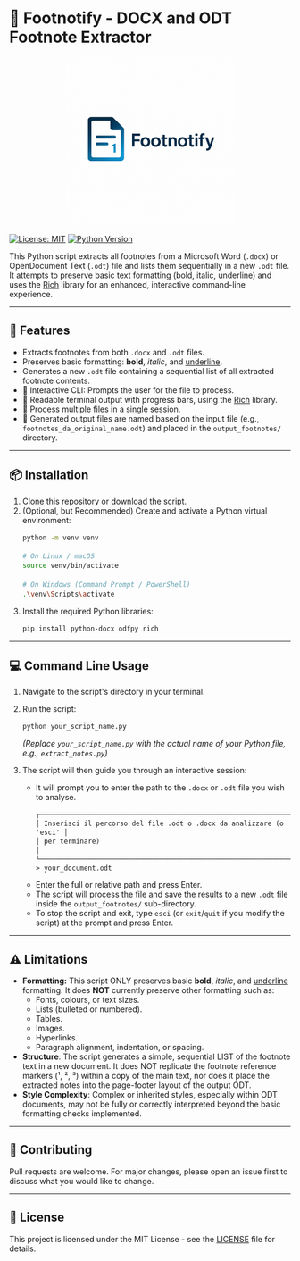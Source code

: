 # 📝 Footnotify - DOCX and ODT Footnote Extractor
<div align="center">
  <img src="https://raw.githubusercontent.com/salvodif/Footnotify/main/assets/logo.png" width="300" alt="TomeTrove Logo" />
</div>

[![License: MIT](https://img.shields.io/badge/License-MIT-yellow.svg)](https://opensource.org/licenses/MIT)
[![Python Version](https://img.shields.io/badge/python-3.x-blue.svg)](https://www.python.org/downloads/)
<!-- Per aggiungere altri badge una volta che il repo è attivo:
[![GitHub stars](https://img.shields.io/github/stars/TUO_USERNAME/NOME_TUO_REPO?style=social)](https://github.com/TUO_USERNAME/NOME_TUO_REPO/stargazers)
[![GitHub issues](https://img.shields.io/github/issues/TUO_USERNAME/NOME_TUO_REPO)](https://github.com/TUO_USERNAME/NOME_TUO_REPO/issues)
[![GitHub forks](https://img.shields.io/github/forks/TUO_USERNAME/NOME_TUO_REPO?style=social)](https://github.com/TUO_USERNAME/NOME_TUO_REPO/network/members)
-->

This Python script extracts all footnotes from a Microsoft Word (`.docx`) or OpenDocument Text (`.odt`) file and lists them sequentially in a new `.odt` file.
It attempts to preserve basic text formatting (bold, italic, underline) and uses the [Rich](https://github.com/Textualize/rich) library for an enhanced, interactive command-line experience.

---

## 🚀 Features

*   Extracts footnotes from both `.docx` and `.odt` files.
*   Preserves basic formatting: **bold**, *italic*, and <u>underline</u>.
*   Generates a new `.odt` file containing a sequential list of all extracted footnote contents.
*   💬 Interactive CLI: Prompts the user for the file to process.
*   💅 Readable terminal output with progress bars, using the [Rich](https://github.com/Textualize/rich) library.
*   🔄 Process multiple files in a single session.
*   💾 Generated output files are named based on the input file (e.g., `footnotes_da_original_name.odt`) and placed in the `output_footnotes/` directory.

---

## 📦 Installation

1.  Clone this repository or download the script.
2.  (Optional, but Recommended) Create and activate a Python virtual environment:
    ```bash
    python -m venv venv
    
    # On Linux / macOS
    source venv/bin/activate
     
    # On Windows (Command Prompt / PowerShell)
    .\venv\Scripts\activate 
    ```
3.  Install the required Python libraries:
    ```bash
    pip install python-docx odfpy rich
    ```

---

## 💻 Command Line Usage

1.  Navigate to the script's directory in your terminal.
2.  Run the script:
    ```bash
    python your_script_name.py 
    ```
    *(Replace `your_script_name.py` with the actual name of your Python file, e.g., `extract_notes.py`)*

3.  The script will then guide you through an interactive session:
    *   It will prompt you to enter the path to the `.docx` or `.odt` file you wish to analyse.
        ```
        ┌────────────────────────────────────────────────────────────────────┐
        │ Inserisci il percorso del file .odt o .docx da analizzare (o 'esci' │
        │ per terminare)                                                     │
        └────────────────────────────────────────────────────────────────────┘
        > your_document.odt
        ```
    *   Enter the full or relative path and press Enter.
    *   The script will process the file and save the results to a new `.odt` file inside the `output_footnotes/` sub-directory.
    *   To stop the script and exit, type `esci` (or `exit`/`quit` if you modify the script) at the prompt and press Enter.

---

## ⚠️ Limitations

*   **Formatting:** This script ONLY preserves basic **bold**, *italic*, and <u>underline</u> formatting.
    It does **NOT** currently preserve other formatting such as:
    *   Fonts, colours, or text sizes.
    *   Lists (bulleted or numbered).
    *   Tables.
    *   Images.
    *   Hyperlinks.
    *   Paragraph alignment, indentation, or spacing.
*   **Structure**: The script generates a simple, sequential LIST of the footnote text in a new document. It does NOT replicate the footnote reference markers (¹, ², ³) within a copy of the main text, nor does it place the extracted notes into the page-footer layout of the output ODT.
*   **Style Complexity**: Complex or inherited styles, especially within ODT documents, may not be fully or correctly interpreted beyond the basic formatting checks implemented.

---

## 🙌 Contributing

Pull requests are welcome. For major changes, please open an issue first to discuss what you would like to change.

---

## 📜 License

This project is licensed under the MIT License - see the [LICENSE](LICENSE) file for details.
